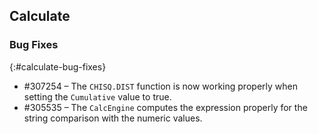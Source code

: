 ## Calculate

### Bug Fixes
{:#calculate-bug-fixes}

* \#307254 – The `CHISQ.DIST` function is now working properly when setting the  `Cumulative` value to true.
* \#305535 – The `CalcEngine` computes the expression properly for the string comparison with the numeric values.